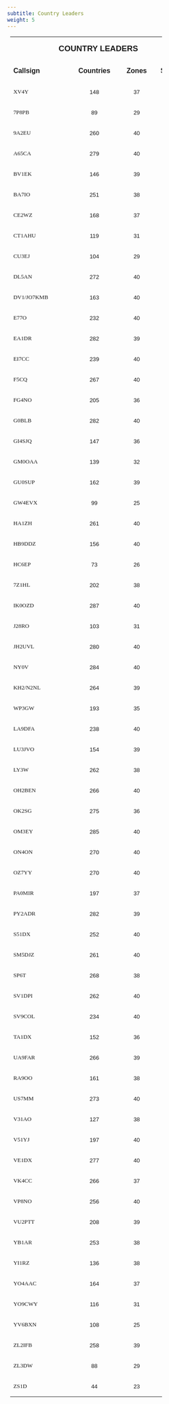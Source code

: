 ```yaml
---
subtitle: Country Leaders
weight: 5
---
```


<table class="MsoNormalTable" border="0" cellspacing="0" cellpadding="0" width="354" style="width: 265.8pt; border-collapse: collapse; margin-left: 5.4pt" id="table1">
	<tr style="height: 23.25pt">
		<td width="354" nowrap colspan="4" style="width:265.8pt;padding:0in 5.4pt 0in 5.4pt;
  height:23.25pt">
		<p class="MsoNormal" align="center" style="text-align:center"><b>
		<span style="font-size:14.0pt;font-family:Arial">COUNTRY LEADERS</span></b></td>
	</tr>
	<tr style="height: 15.75pt">
		<td width="123" nowrap valign="bottom" style="width:92.35pt;padding:0in 5.4pt 0in 5.4pt;
  height:15.75pt">
		<p class="MsoNormal"><b><span style="font-family:Arial">Callsign</span></b></td>
		<td width="104" nowrap valign="bottom" style="width:77.9pt;padding:0in 5.4pt 0in 5.4pt;
  height:15.75pt">
		<p class="MsoNormal" align="center" style="text-align:center"><b>
		<span style="font-family:Arial">Countries</span></b></td>
		<td width="66" nowrap valign="bottom" style="width:49.15pt;padding:0in 5.4pt 0in 5.4pt;
  height:15.75pt">
		<p class="MsoNormal" align="center" style="text-align:center"><b>
		<span style="font-family:Arial">Zones</span></b></td>
		<td width="62" nowrap valign="bottom" style="width:46.4pt;padding:0in 5.4pt 0in 5.4pt;
  height:15.75pt">
		<p class="MsoNormal" align="center" style="text-align:center"><b>
		<span style="font-family:Arial">Score</span></b></td>
	</tr>
	<tr style="height: 12.75pt">
		<td width="123" nowrap valign="bottom" style="width:92.35pt;padding:0in 5.4pt 0in 5.4pt;
  height:12.75pt">
		<p class="MsoNormal">
		<span style="font-size: 10.0pt; font-family: Verdana">XV4Y</span></td>
		<td width="104" nowrap valign="bottom" style="width:77.9pt;padding:0in 5.4pt 0in 5.4pt;
  height:12.75pt">
		<p class="MsoNormal" align="center" style="text-align:center">
		<span style="font-size:10.0pt;font-family:Arial">148</span></td>
		<td width="66" nowrap valign="bottom" style="width:49.15pt;padding:0in 5.4pt 0in 5.4pt;
  height:12.75pt">
		<p class="MsoNormal" align="center" style="text-align:center">
		<span style="font-size:10.0pt;font-family:Arial">37</span></td>
		<td width="62" nowrap valign="bottom" style="width:46.4pt;padding:0in 5.4pt 0in 5.4pt;
  height:12.75pt">
		<p class="MsoNormal" align="center" style="text-align:center">
		<span style="font-size:10.0pt;font-family:Arial">185</span></td>
	</tr>
	<tr style="height: 12.75pt">
		<td width="123" nowrap valign="bottom" style="width:92.35pt;padding:0in 5.4pt 0in 5.4pt;
  height:12.75pt">
		<p class="MsoNormal">
		<span style="font-size: 10.0pt; font-family: Verdana">7P8PB</span></td>
		<td width="104" nowrap valign="bottom" style="width:77.9pt;padding:0in 5.4pt 0in 5.4pt;
  height:12.75pt">
		<p class="MsoNormal" align="center" style="text-align:center">
		<span style="font-size:10.0pt;font-family:Arial">89</span></td>
		<td width="66" nowrap valign="bottom" style="width:49.15pt;padding:0in 5.4pt 0in 5.4pt;
  height:12.75pt">
		<p class="MsoNormal" align="center" style="text-align:center">
		<span style="font-size:10.0pt;font-family:Arial">29</span></td>
		<td width="62" nowrap valign="bottom" style="width:46.4pt;padding:0in 5.4pt 0in 5.4pt;
  height:12.75pt">
		<p class="MsoNormal" align="center" style="text-align:center">
		<span style="font-size:10.0pt;font-family:Arial">118</span></td>
	</tr>
	<tr style="height: 12.75pt">
		<td width="123" nowrap valign="bottom" style="width:92.35pt;padding:0in 5.4pt 0in 5.4pt;
  height:12.75pt">
		<p class="MsoNormal">
		<span style="font-size: 10.0pt; font-family: Verdana">9A2EU</span></td>
		<td width="104" nowrap valign="bottom" style="width:77.9pt;padding:0in 5.4pt 0in 5.4pt;
  height:12.75pt">
		<p class="MsoNormal" align="center" style="text-align:center">
		<span style="font-size:10.0pt;font-family:Arial">260</span></td>
		<td width="66" nowrap valign="bottom" style="width:49.15pt;padding:0in 5.4pt 0in 5.4pt;
  height:12.75pt">
		<p class="MsoNormal" align="center" style="text-align:center">
		<span style="font-size:10.0pt;font-family:Arial">40</span></td>
		<td width="62" nowrap valign="bottom" style="width:46.4pt;padding:0in 5.4pt 0in 5.4pt;
  height:12.75pt">
		<p class="MsoNormal" align="center" style="text-align:center">
		<span style="font-size:10.0pt;font-family:Arial">300</span></td>
	</tr>
	<tr style="height: 12.75pt">
		<td width="123" nowrap valign="bottom" style="width:92.35pt;padding:0in 5.4pt 0in 5.4pt;
  height:12.75pt">
		<p class="MsoNormal">
		<span style="font-size: 10.0pt; font-family: Verdana">A65CA</span></td>
		<td width="104" nowrap valign="bottom" style="width:77.9pt;padding:0in 5.4pt 0in 5.4pt;
  height:12.75pt">
		<p class="MsoNormal" align="center" style="text-align:center">
		<span style="font-size:10.0pt;font-family:Arial">279</span></td>
		<td width="66" nowrap valign="bottom" style="width:49.15pt;padding:0in 5.4pt 0in 5.4pt;
  height:12.75pt">
		<p class="MsoNormal" align="center" style="text-align:center">
		<span style="font-size:10.0pt;font-family:Arial">40</span></td>
		<td width="62" nowrap valign="bottom" style="width:46.4pt;padding:0in 5.4pt 0in 5.4pt;
  height:12.75pt">
		<p class="MsoNormal" align="center" style="text-align:center">
		<span style="font-size:10.0pt;font-family:Arial">319</span></td>
	</tr>
	<tr style="height: 12.75pt">
		<td width="123" nowrap valign="bottom" style="width:92.35pt;padding:0in 5.4pt 0in 5.4pt;
  height:12.75pt">
		<p class="MsoNormal">
		<span style="font-size: 10.0pt; font-family: Verdana">BV1EK</span></td>
		<td width="104" nowrap valign="bottom" style="width:77.9pt;padding:0in 5.4pt 0in 5.4pt;
  height:12.75pt">
		<p class="MsoNormal" align="center" style="text-align:center">
		<span style="font-size:10.0pt;font-family:Arial">146</span></td>
		<td width="66" nowrap valign="bottom" style="width:49.15pt;padding:0in 5.4pt 0in 5.4pt;
  height:12.75pt">
		<p class="MsoNormal" align="center" style="text-align:center">
		<span style="font-size:10.0pt;font-family:Arial">39</span></td>
		<td width="62" nowrap valign="bottom" style="width:46.4pt;padding:0in 5.4pt 0in 5.4pt;
  height:12.75pt">
		<p class="MsoNormal" align="center" style="text-align:center">
		<span style="font-size:10.0pt;font-family:Arial">185</span></td>
	</tr>
	<tr style="height: 12.75pt">
		<td width="123" nowrap valign="bottom" style="width:92.35pt;padding:0in 5.4pt 0in 5.4pt;
  height:12.75pt">
		<p class="MsoNormal">
		<span style="font-size: 10.0pt; font-family: Verdana">BA7IO</span></td>
		<td width="104" nowrap valign="bottom" style="width:77.9pt;padding:0in 5.4pt 0in 5.4pt;
  height:12.75pt">
		<p class="MsoNormal" align="center" style="text-align:center">
		<span style="font-size:10.0pt;font-family:Arial">251</span></td>
		<td width="66" nowrap valign="bottom" style="width:49.15pt;padding:0in 5.4pt 0in 5.4pt;
  height:12.75pt">
		<p class="MsoNormal" align="center" style="text-align:center">
		<span style="font-size:10.0pt;font-family:Arial">38</span></td>
		<td width="62" nowrap valign="bottom" style="width:46.4pt;padding:0in 5.4pt 0in 5.4pt;
  height:12.75pt">
		<p class="MsoNormal" align="center" style="text-align:center">
		<span style="font-size:10.0pt;font-family:Arial">289</span></td>
	</tr>
	<tr style="height: 12.75pt">
		<td width="123" nowrap valign="bottom" style="width:92.35pt;padding:0in 5.4pt 0in 5.4pt;
  height:12.75pt">
		<p class="MsoNormal">
		<span style="font-size: 10.0pt; font-family: Verdana">CE2WZ</span></td>
		<td width="104" nowrap valign="bottom" style="width:77.9pt;padding:0in 5.4pt 0in 5.4pt;
  height:12.75pt">
		<p class="MsoNormal" align="center" style="text-align:center">
		<span style="font-size:10.0pt;font-family:Arial">168</span></td>
		<td width="66" nowrap valign="bottom" style="width:49.15pt;padding:0in 5.4pt 0in 5.4pt;
  height:12.75pt">
		<p class="MsoNormal" align="center" style="text-align:center">
		<span style="font-size:10.0pt;font-family:Arial">37</span></td>
		<td width="62" nowrap valign="bottom" style="width:46.4pt;padding:0in 5.4pt 0in 5.4pt;
  height:12.75pt">
		<p class="MsoNormal" align="center" style="text-align:center">
		<span style="font-size:10.0pt;font-family:Arial">205</span></td>
	</tr>
	<tr style="height: 12.75pt">
		<td width="123" nowrap valign="bottom" style="width:92.35pt;padding:0in 5.4pt 0in 5.4pt;
  height:12.75pt">
		<p class="MsoNormal">
		<span style="font-size: 10.0pt; font-family: Verdana">CT1AHU</span></td>
		<td width="104" nowrap valign="bottom" style="width:77.9pt;padding:0in 5.4pt 0in 5.4pt;
  height:12.75pt">
		<p class="MsoNormal" align="center" style="text-align:center">
		<span style="font-size:10.0pt;font-family:Arial">119</span></td>
		<td width="66" nowrap valign="bottom" style="width:49.15pt;padding:0in 5.4pt 0in 5.4pt;
  height:12.75pt">
		<p class="MsoNormal" align="center" style="text-align:center">
		<span style="font-size:10.0pt;font-family:Arial">31</span></td>
		<td width="62" nowrap valign="bottom" style="width:46.4pt;padding:0in 5.4pt 0in 5.4pt;
  height:12.75pt">
		<p class="MsoNormal" align="center" style="text-align:center">
		<span style="font-size:10.0pt;font-family:Arial">150</span></td>
	</tr>
	<tr style="height: 12.75pt">
		<td width="123" nowrap valign="bottom" style="width:92.35pt;padding:0in 5.4pt 0in 5.4pt;
  height:12.75pt">
		<p class="MsoNormal">
		<span style="font-size: 10.0pt; font-family: Verdana">CU3EJ</span></td>
		<td width="104" nowrap valign="bottom" style="width:77.9pt;padding:0in 5.4pt 0in 5.4pt;
  height:12.75pt">
		<p class="MsoNormal" align="center" style="text-align:center">
		<span style="font-size:10.0pt;font-family:Arial">104</span></td>
		<td width="66" nowrap valign="bottom" style="width:49.15pt;padding:0in 5.4pt 0in 5.4pt;
  height:12.75pt">
		<p class="MsoNormal" align="center" style="text-align:center">
		<span style="font-size:10.0pt;font-family:Arial">29</span></td>
		<td width="62" nowrap valign="bottom" style="width:46.4pt;padding:0in 5.4pt 0in 5.4pt;
  height:12.75pt">
		<p class="MsoNormal" align="center" style="text-align:center">
		<span style="font-size:10.0pt;font-family:Arial">133</span></td>
	</tr>
	<tr style="height: 12.75pt">
		<td width="123" nowrap valign="bottom" style="width:92.35pt;padding:0in 5.4pt 0in 5.4pt;
  height:12.75pt">
		<p class="MsoNormal">
		<span style="font-size: 10.0pt; font-family: Verdana">DL5AN</span></td>
		<td width="104" nowrap valign="bottom" style="width:77.9pt;padding:0in 5.4pt 0in 5.4pt;
  height:12.75pt">
		<p class="MsoNormal" align="center" style="text-align:center">
		<span style="font-size:10.0pt;font-family:Arial">272</span></td>
		<td width="66" nowrap valign="bottom" style="width:49.15pt;padding:0in 5.4pt 0in 5.4pt;
  height:12.75pt">
		<p class="MsoNormal" align="center" style="text-align:center">
		<span style="font-size:10.0pt;font-family:Arial">40</span></td>
		<td width="62" nowrap valign="bottom" style="width:46.4pt;padding:0in 5.4pt 0in 5.4pt;
  height:12.75pt">
		<p class="MsoNormal" align="center" style="text-align:center">
		<span style="font-size:10.0pt;font-family:Arial">312</span></td>
	</tr>
	<tr style="height: 12.75pt">
		<td width="123" nowrap valign="bottom" style="width:92.35pt;padding:0in 5.4pt 0in 5.4pt;
  height:12.75pt">
		<p class="MsoNormal">
		<span style="font-size: 10.0pt; font-family: Verdana">DV1/JO7KMB</span></td>
		<td width="104" nowrap valign="bottom" style="width:77.9pt;padding:0in 5.4pt 0in 5.4pt;
  height:12.75pt">
		<p class="MsoNormal" align="center" style="text-align:center">
		<span style="font-size:10.0pt;font-family:Arial">163</span></td>
		<td width="66" nowrap valign="bottom" style="width:49.15pt;padding:0in 5.4pt 0in 5.4pt;
  height:12.75pt">
		<p class="MsoNormal" align="center" style="text-align:center">
		<span style="font-size:10.0pt;font-family:Arial">40</span></td>
		<td width="62" nowrap valign="bottom" style="width:46.4pt;padding:0in 5.4pt 0in 5.4pt;
  height:12.75pt">
		<p class="MsoNormal" align="center" style="text-align:center">
		<span style="font-size:10.0pt;font-family:Arial">203</span></td>
	</tr>
	<tr style="height: 12.75pt">
		<td width="123" nowrap valign="bottom" style="width:92.35pt;padding:0in 5.4pt 0in 5.4pt;
  height:12.75pt">
		<p class="MsoNormal">
		<span style="font-size: 10.0pt; font-family: Verdana">E77O</span></td>
		<td width="104" nowrap valign="bottom" style="width:77.9pt;padding:0in 5.4pt 0in 5.4pt;
  height:12.75pt">
		<p class="MsoNormal" align="center" style="text-align:center">
		<span style="font-size:10.0pt;font-family:Arial">232</span></td>
		<td width="66" nowrap valign="bottom" style="width:49.15pt;padding:0in 5.4pt 0in 5.4pt;
  height:12.75pt">
		<p class="MsoNormal" align="center" style="text-align:center">
		<span style="font-size:10.0pt;font-family:Arial">40</span></td>
		<td width="62" nowrap valign="bottom" style="width:46.4pt;padding:0in 5.4pt 0in 5.4pt;
  height:12.75pt">
		<p class="MsoNormal" align="center" style="text-align:center">
		<span style="font-size:10.0pt;font-family:Arial">272</span></td>
	</tr>
	<tr style="height: 12.75pt">
		<td width="123" nowrap valign="bottom" style="width:92.35pt;padding:0in 5.4pt 0in 5.4pt;
  height:12.75pt">
		<p class="MsoNormal">
		<span style="font-size: 10.0pt; font-family: Verdana">EA1DR</span></td>
		<td width="104" nowrap valign="bottom" style="width:77.9pt;padding:0in 5.4pt 0in 5.4pt;
  height:12.75pt">
		<p class="MsoNormal" align="center" style="text-align:center">
		<span style="font-size:10.0pt;font-family:Arial">282</span></td>
		<td width="66" nowrap valign="bottom" style="width:49.15pt;padding:0in 5.4pt 0in 5.4pt;
  height:12.75pt">
		<p class="MsoNormal" align="center" style="text-align:center">
		<span style="font-size:10.0pt;font-family:Arial">39</span></td>
		<td width="62" nowrap valign="bottom" style="width:46.4pt;padding:0in 5.4pt 0in 5.4pt;
  height:12.75pt">
		<p class="MsoNormal" align="center" style="text-align:center">
		<span style="font-size:10.0pt;font-family:Arial">321</span></td>
	</tr>
	<tr style="height: 12.75pt">
		<td width="123" nowrap valign="bottom" style="width:92.35pt;padding:0in 5.4pt 0in 5.4pt;
  height:12.75pt">
		<p class="MsoNormal">
		<span style="font-size: 10.0pt; font-family: Verdana">EI7CC</span></td>
		<td width="104" nowrap valign="bottom" style="width:77.9pt;padding:0in 5.4pt 0in 5.4pt;
  height:12.75pt">
		<p class="MsoNormal" align="center" style="text-align:center">
		<span style="font-size:10.0pt;font-family:Arial">239</span></td>
		<td width="66" nowrap valign="bottom" style="width:49.15pt;padding:0in 5.4pt 0in 5.4pt;
  height:12.75pt">
		<p class="MsoNormal" align="center" style="text-align:center">
		<span style="font-size:10.0pt;font-family:Arial">40</span></td>
		<td width="62" nowrap valign="bottom" style="width:46.4pt;padding:0in 5.4pt 0in 5.4pt;
  height:12.75pt">
		<p class="MsoNormal" align="center" style="text-align:center">
		<span style="font-size:10.0pt;font-family:Arial">279</span></td>
	</tr>
	<tr style="height: 12.75pt">
		<td width="123" nowrap valign="bottom" style="width:92.35pt;padding:0in 5.4pt 0in 5.4pt;
  height:12.75pt">
		<p class="MsoNormal">
		<span style="font-size: 10.0pt; font-family: Verdana">F5CQ</span></td>
		<td width="104" nowrap valign="bottom" style="width:77.9pt;padding:0in 5.4pt 0in 5.4pt;
  height:12.75pt">
		<p class="MsoNormal" align="center" style="text-align:center">
		<span style="font-size:10.0pt;font-family:Arial">267</span></td>
		<td width="66" nowrap valign="bottom" style="width:49.15pt;padding:0in 5.4pt 0in 5.4pt;
  height:12.75pt">
		<p class="MsoNormal" align="center" style="text-align:center">
		<span style="font-size:10.0pt;font-family:Arial">40</span></td>
		<td width="62" nowrap valign="bottom" style="width:46.4pt;padding:0in 5.4pt 0in 5.4pt;
  height:12.75pt">
		<p class="MsoNormal" align="center" style="text-align:center">
		<span style="font-size:10.0pt;font-family:Arial">307</span></td>
	</tr>
	<tr style="height: 12.75pt">
		<td width="123" nowrap valign="bottom" style="width:92.35pt;padding:0in 5.4pt 0in 5.4pt;
  height:12.75pt">
		<p class="MsoNormal">
		<span style="font-size: 10.0pt; font-family: Verdana">FG4NO</span></td>
		<td width="104" nowrap valign="bottom" style="width:77.9pt;padding:0in 5.4pt 0in 5.4pt;
  height:12.75pt">
		<p class="MsoNormal" align="center" style="text-align:center">
		<span style="font-size:10.0pt;font-family:Arial">205</span></td>
		<td width="66" nowrap valign="bottom" style="width:49.15pt;padding:0in 5.4pt 0in 5.4pt;
  height:12.75pt">
		<p class="MsoNormal" align="center" style="text-align:center">
		<span style="font-size:10.0pt;font-family:Arial">36</span></td>
		<td width="62" nowrap valign="bottom" style="width:46.4pt;padding:0in 5.4pt 0in 5.4pt;
  height:12.75pt">
		<p class="MsoNormal" align="center" style="text-align:center">
		<span style="font-size:10.0pt;font-family:Arial">241</span></td>
	</tr>
	<tr style="height: 12.75pt">
		<td width="123" nowrap valign="bottom" style="width:92.35pt;padding:0in 5.4pt 0in 5.4pt;
  height:12.75pt">
		<p class="MsoNormal">
		<span style="font-size: 10.0pt; font-family: Verdana">G0BLB</span></td>
		<td width="104" nowrap valign="bottom" style="width:77.9pt;padding:0in 5.4pt 0in 5.4pt;
  height:12.75pt">
		<p class="MsoNormal" align="center" style="text-align:center">
		<span style="font-size:10.0pt;font-family:Arial">282</span></td>
		<td width="66" nowrap valign="bottom" style="width:49.15pt;padding:0in 5.4pt 0in 5.4pt;
  height:12.75pt">
		<p class="MsoNormal" align="center" style="text-align:center">
		<span style="font-size:10.0pt;font-family:Arial">40</span></td>
		<td width="62" nowrap valign="bottom" style="width:46.4pt;padding:0in 5.4pt 0in 5.4pt;
  height:12.75pt">
		<p class="MsoNormal" align="center" style="text-align:center">
		<span style="font-size:10.0pt;font-family:Arial">322</span></td>
	</tr>
	<tr style="height: 12.75pt">
		<td width="123" nowrap valign="bottom" style="width:92.35pt;padding:0in 5.4pt 0in 5.4pt;
  height:12.75pt">
		<p class="MsoNormal">
		<span style="font-size: 10.0pt; font-family: Verdana">GI4SJQ</span></td>
		<td width="104" nowrap valign="bottom" style="width:77.9pt;padding:0in 5.4pt 0in 5.4pt;
  height:12.75pt">
		<p class="MsoNormal" align="center" style="text-align:center">
		<span style="font-size:10.0pt;font-family:Arial">147</span></td>
		<td width="66" nowrap valign="bottom" style="width:49.15pt;padding:0in 5.4pt 0in 5.4pt;
  height:12.75pt">
		<p class="MsoNormal" align="center" style="text-align:center">
		<span style="font-size:10.0pt;font-family:Arial">36</span></td>
		<td width="62" nowrap valign="bottom" style="width:46.4pt;padding:0in 5.4pt 0in 5.4pt;
  height:12.75pt">
		<p class="MsoNormal" align="center" style="text-align:center">
		<span style="font-size:10.0pt;font-family:Arial">183</span></td>
	</tr>
	<tr style="height: 12.75pt">
		<td width="123" nowrap valign="bottom" style="width:92.35pt;padding:0in 5.4pt 0in 5.4pt;
  height:12.75pt">
		<p class="MsoNormal">
		<span style="font-size: 10.0pt; font-family: Verdana">GM0OAA</span></td>
		<td width="104" nowrap valign="bottom" style="width:77.9pt;padding:0in 5.4pt 0in 5.4pt;
  height:12.75pt">
		<p class="MsoNormal" align="center" style="text-align:center">
		<span style="font-size:10.0pt;font-family:Arial">139</span></td>
		<td width="66" nowrap valign="bottom" style="width:49.15pt;padding:0in 5.4pt 0in 5.4pt;
  height:12.75pt">
		<p class="MsoNormal" align="center" style="text-align:center">
		<span style="font-size:10.0pt;font-family:Arial">32</span></td>
		<td width="62" nowrap valign="bottom" style="width:46.4pt;padding:0in 5.4pt 0in 5.4pt;
  height:12.75pt">
		<p class="MsoNormal" align="center" style="text-align:center">
		<span style="font-size:10.0pt;font-family:Arial">171</span></td>
	</tr>
	<tr style="height: 12.75pt">
		<td width="123" nowrap valign="bottom" style="width:92.35pt;padding:0in 5.4pt 0in 5.4pt;
  height:12.75pt">
		<p class="MsoNormal">
		<span style="font-size: 10.0pt; font-family: Verdana">GU0SUP</span></td>
		<td width="104" nowrap valign="bottom" style="width:77.9pt;padding:0in 5.4pt 0in 5.4pt;
  height:12.75pt">
		<p class="MsoNormal" align="center" style="text-align:center">
		<span style="font-size:10.0pt;font-family:Arial">162</span></td>
		<td width="66" nowrap valign="bottom" style="width:49.15pt;padding:0in 5.4pt 0in 5.4pt;
  height:12.75pt">
		<p class="MsoNormal" align="center" style="text-align:center">
		<span style="font-size:10.0pt;font-family:Arial">39</span></td>
		<td width="62" nowrap valign="bottom" style="width:46.4pt;padding:0in 5.4pt 0in 5.4pt;
  height:12.75pt">
		<p class="MsoNormal" align="center" style="text-align:center">
		<span style="font-size:10.0pt;font-family:Arial">201</span></td>
	</tr>
	<tr style="height: 12.75pt">
		<td width="123" nowrap valign="bottom" style="width:92.35pt;padding:0in 5.4pt 0in 5.4pt;
  height:12.75pt">
		<p class="MsoNormal">
		<span style="font-size: 10.0pt; font-family: Verdana">GW4EVX</span></td>
		<td width="104" nowrap valign="bottom" style="width:77.9pt;padding:0in 5.4pt 0in 5.4pt;
  height:12.75pt">
		<p class="MsoNormal" align="center" style="text-align:center">
		<span style="font-size:10.0pt;font-family:Arial">99</span></td>
		<td width="66" nowrap valign="bottom" style="width:49.15pt;padding:0in 5.4pt 0in 5.4pt;
  height:12.75pt">
		<p class="MsoNormal" align="center" style="text-align:center">
		<span style="font-size:10.0pt;font-family:Arial">25</span></td>
		<td width="62" nowrap valign="bottom" style="width:46.4pt;padding:0in 5.4pt 0in 5.4pt;
  height:12.75pt">
		<p class="MsoNormal" align="center" style="text-align:center">
		<span style="font-size:10.0pt;font-family:Arial">124</span></td>
	</tr>
	<tr style="height: 12.75pt">
		<td width="123" nowrap valign="bottom" style="width:92.35pt;padding:0in 5.4pt 0in 5.4pt;
  height:12.75pt">
		<p class="MsoNormal">
		<span style="font-size: 10.0pt; font-family: Verdana">HA1ZH</span></td>
		<td width="104" nowrap valign="bottom" style="width:77.9pt;padding:0in 5.4pt 0in 5.4pt;
  height:12.75pt">
		<p class="MsoNormal" align="center" style="text-align:center">
		<span style="font-size:10.0pt;font-family:Arial">261</span></td>
		<td width="66" nowrap valign="bottom" style="width:49.15pt;padding:0in 5.4pt 0in 5.4pt;
  height:12.75pt">
		<p class="MsoNormal" align="center" style="text-align:center">
		<span style="font-size:10.0pt;font-family:Arial">40</span></td>
		<td width="62" nowrap valign="bottom" style="width:46.4pt;padding:0in 5.4pt 0in 5.4pt;
  height:12.75pt">
		<p class="MsoNormal" align="center" style="text-align:center">
		<span style="font-size:10.0pt;font-family:Arial">301</span></td>
	</tr>
	<tr style="height: 12.75pt">
		<td width="123" nowrap valign="bottom" style="width:92.35pt;padding:0in 5.4pt 0in 5.4pt;
  height:12.75pt">
		<p class="MsoNormal">
		<span style="font-size: 10.0pt; font-family: Verdana">HB9DDZ</span></td>
		<td width="104" nowrap valign="bottom" style="width:77.9pt;padding:0in 5.4pt 0in 5.4pt;
  height:12.75pt">
		<p class="MsoNormal" align="center" style="text-align:center">
		<span style="font-size:10.0pt;font-family:Arial">156</span></td>
		<td width="66" nowrap valign="bottom" style="width:49.15pt;padding:0in 5.4pt 0in 5.4pt;
  height:12.75pt">
		<p class="MsoNormal" align="center" style="text-align:center">
		<span style="font-size:10.0pt;font-family:Arial">40</span></td>
		<td width="62" nowrap valign="bottom" style="width:46.4pt;padding:0in 5.4pt 0in 5.4pt;
  height:12.75pt">
		<p class="MsoNormal" align="center" style="text-align:center">
		<span style="font-size:10.0pt;font-family:Arial">196</span></td>
	</tr>
	<tr style="height: 12.75pt">
		<td width="123" nowrap valign="bottom" style="width:92.35pt;padding:0in 5.4pt 0in 5.4pt;
  height:12.75pt">
		<p class="MsoNormal">
		<span style="font-size: 10.0pt; font-family: Verdana">HC6EP</span></td>
		<td width="104" nowrap valign="bottom" style="width:77.9pt;padding:0in 5.4pt 0in 5.4pt;
  height:12.75pt">
		<p class="MsoNormal" align="center" style="text-align:center">
		<span style="font-size:10.0pt;font-family:Arial">73</span></td>
		<td width="66" nowrap valign="bottom" style="width:49.15pt;padding:0in 5.4pt 0in 5.4pt;
  height:12.75pt">
		<p class="MsoNormal" align="center" style="text-align:center">
		<span style="font-size:10.0pt;font-family:Arial">26</span></td>
		<td width="62" nowrap valign="bottom" style="width:46.4pt;padding:0in 5.4pt 0in 5.4pt;
  height:12.75pt">
		<p class="MsoNormal" align="center" style="text-align:center">
		<span style="font-size:10.0pt;font-family:Arial">99</span></td>
	</tr>
	<tr style="height: 12.75pt">
		<td width="123" nowrap valign="bottom" style="width:92.35pt;padding:0in 5.4pt 0in 5.4pt;
  height:12.75pt">
		<p class="MsoNormal">
		<span style="font-size: 10.0pt; font-family: Verdana">7Z1HL</span></td>
		<td width="104" nowrap valign="bottom" style="width:77.9pt;padding:0in 5.4pt 0in 5.4pt;
  height:12.75pt">
		<p class="MsoNormal" align="center" style="text-align:center">
		<span style="font-size:10.0pt;font-family:Arial">202</span></td>
		<td width="66" nowrap valign="bottom" style="width:49.15pt;padding:0in 5.4pt 0in 5.4pt;
  height:12.75pt">
		<p class="MsoNormal" align="center" style="text-align:center">
		<span style="font-size:10.0pt;font-family:Arial">38</span></td>
		<td width="62" nowrap valign="bottom" style="width:46.4pt;padding:0in 5.4pt 0in 5.4pt;
  height:12.75pt">
		<p class="MsoNormal" align="center" style="text-align:center">
		<span style="font-size:10.0pt;font-family:Arial">240</span></td>
	</tr>
	<tr style="height: 12.75pt">
		<td width="123" nowrap valign="bottom" style="width:92.35pt;padding:0in 5.4pt 0in 5.4pt;
  height:12.75pt">
		<p class="MsoNormal">
		<span style="font-size: 10.0pt; font-family: Verdana">IK0OZD</span></td>
		<td width="104" nowrap valign="bottom" style="width:77.9pt;padding:0in 5.4pt 0in 5.4pt;
  height:12.75pt">
		<p class="MsoNormal" align="center" style="text-align:center">
		<span style="font-size:10.0pt;font-family:Arial">287</span></td>
		<td width="66" nowrap valign="bottom" style="width:49.15pt;padding:0in 5.4pt 0in 5.4pt;
  height:12.75pt">
		<p class="MsoNormal" align="center" style="text-align:center">
		<span style="font-size:10.0pt;font-family:Arial">40</span></td>
		<td width="62" nowrap valign="bottom" style="width:46.4pt;padding:0in 5.4pt 0in 5.4pt;
  height:12.75pt">
		<p class="MsoNormal" align="center" style="text-align:center">
		<span style="font-size:10.0pt;font-family:Arial">327</span></td>
	</tr>
	<tr style="height: 12.75pt">
		<td width="123" nowrap valign="bottom" style="width:92.35pt;padding:0in 5.4pt 0in 5.4pt;
  height:12.75pt">
		<p class="MsoNormal">
		<span style="font-size: 10.0pt; font-family: Verdana">J28RO</span></td>
		<td width="104" nowrap valign="bottom" style="width:77.9pt;padding:0in 5.4pt 0in 5.4pt;
  height:12.75pt">
		<p class="MsoNormal" align="center" style="text-align:center">
		<span style="font-size:10.0pt;font-family:Arial">103</span></td>
		<td width="66" nowrap valign="bottom" style="width:49.15pt;padding:0in 5.4pt 0in 5.4pt;
  height:12.75pt">
		<p class="MsoNormal" align="center" style="text-align:center">
		<span style="font-size:10.0pt;font-family:Arial">31</span></td>
		<td width="62" nowrap valign="bottom" style="width:46.4pt;padding:0in 5.4pt 0in 5.4pt;
  height:12.75pt">
		<p class="MsoNormal" align="center" style="text-align:center">
		<span style="font-size:10.0pt;font-family:Arial">134</span></td>
	</tr>
	<tr style="height: 12.75pt">
		<td width="123" nowrap valign="bottom" style="width:92.35pt;padding:0in 5.4pt 0in 5.4pt;
  height:12.75pt">
		<p class="MsoNormal">
		<span style="font-size: 10.0pt; font-family: Verdana">JH2UVL</span></td>
		<td width="104" nowrap valign="bottom" style="width:77.9pt;padding:0in 5.4pt 0in 5.4pt;
  height:12.75pt">
		<p class="MsoNormal" align="center" style="text-align:center">
		<span style="font-size:10.0pt;font-family:Arial">280</span></td>
		<td width="66" nowrap valign="bottom" style="width:49.15pt;padding:0in 5.4pt 0in 5.4pt;
  height:12.75pt">
		<p class="MsoNormal" align="center" style="text-align:center">
		<span style="font-size:10.0pt;font-family:Arial">40</span></td>
		<td width="62" nowrap valign="bottom" style="width:46.4pt;padding:0in 5.4pt 0in 5.4pt;
  height:12.75pt">
		<p class="MsoNormal" align="center" style="text-align:center">
		<span style="font-size:10.0pt;font-family:Arial">320</span></td>
	</tr>
	<tr style="height: 12.75pt">
		<td width="123" nowrap valign="bottom" style="width:92.35pt;padding:0in 5.4pt 0in 5.4pt;
  height:12.75pt">
		<p class="MsoNormal">
		<span style="font-size: 10.0pt; font-family: Verdana">NY0V</span></td>
		<td width="104" nowrap valign="bottom" style="width:77.9pt;padding:0in 5.4pt 0in 5.4pt;
  height:12.75pt">
		<p class="MsoNormal" align="center" style="text-align:center">
		<span style="font-size:10.0pt;font-family:Arial">284</span></td>
		<td width="66" nowrap valign="bottom" style="width:49.15pt;padding:0in 5.4pt 0in 5.4pt;
  height:12.75pt">
		<p class="MsoNormal" align="center" style="text-align:center">
		<span style="font-size:10.0pt;font-family:Arial">40</span></td>
		<td width="62" nowrap valign="bottom" style="width:46.4pt;padding:0in 5.4pt 0in 5.4pt;
  height:12.75pt">
		<p class="MsoNormal" align="center" style="text-align:center">
		<span style="font-size:10.0pt;font-family:Arial">324</span></td>
	</tr>
	<tr style="height: 12.75pt">
		<td width="123" nowrap valign="bottom" style="width:92.35pt;padding:0in 5.4pt 0in 5.4pt;
  height:12.75pt">
		<p class="MsoNormal">
		<span style="font-size: 10.0pt; font-family: Verdana">KH2/N2NL</span></td>
		<td width="104" nowrap valign="bottom" style="width:77.9pt;padding:0in 5.4pt 0in 5.4pt;
  height:12.75pt">
		<p class="MsoNormal" align="center" style="text-align:center">
		<span style="font-size:10.0pt;font-family:Arial">264</span></td>
		<td width="66" nowrap valign="bottom" style="width:49.15pt;padding:0in 5.4pt 0in 5.4pt;
  height:12.75pt">
		<p class="MsoNormal" align="center" style="text-align:center">
		<span style="font-size:10.0pt;font-family:Arial">39</span></td>
		<td width="62" nowrap valign="bottom" style="width:46.4pt;padding:0in 5.4pt 0in 5.4pt;
  height:12.75pt">
		<p class="MsoNormal" align="center" style="text-align:center">
		<span style="font-size:10.0pt;font-family:Arial">303</span></td>
	</tr>
	<tr style="height: 12.75pt">
		<td width="123" nowrap valign="bottom" style="width:92.35pt;padding:0in 5.4pt 0in 5.4pt;
  height:12.75pt">
		<p class="MsoNormal">
		<span style="font-size: 10.0pt; font-family: Verdana">WP3GW</span></td>
		<td width="104" nowrap valign="bottom" style="width:77.9pt;padding:0in 5.4pt 0in 5.4pt;
  height:12.75pt">
		<p class="MsoNormal" align="center" style="text-align:center">
		<span style="font-size:10.0pt;font-family:Arial">193</span></td>
		<td width="66" nowrap valign="bottom" style="width:49.15pt;padding:0in 5.4pt 0in 5.4pt;
  height:12.75pt">
		<p class="MsoNormal" align="center" style="text-align:center">
		<span style="font-size:10.0pt;font-family:Arial">35</span></td>
		<td width="62" nowrap valign="bottom" style="width:46.4pt;padding:0in 5.4pt 0in 5.4pt;
  height:12.75pt">
		<p class="MsoNormal" align="center" style="text-align:center">
		<span style="font-size:10.0pt;font-family:Arial">228</span></td>
	</tr>
	<tr style="height: 12.75pt">
		<td width="123" nowrap valign="bottom" style="width:92.35pt;padding:0in 5.4pt 0in 5.4pt;
  height:12.75pt">
		<p class="MsoNormal">
		<span style="font-size: 10.0pt; font-family: Verdana">LA9DFA</span></td>
		<td width="104" nowrap valign="bottom" style="width:77.9pt;padding:0in 5.4pt 0in 5.4pt;
  height:12.75pt">
		<p class="MsoNormal" align="center" style="text-align:center">
		<span style="font-size:10.0pt;font-family:Arial">238</span></td>
		<td width="66" nowrap valign="bottom" style="width:49.15pt;padding:0in 5.4pt 0in 5.4pt;
  height:12.75pt">
		<p class="MsoNormal" align="center" style="text-align:center">
		<span style="font-size:10.0pt;font-family:Arial">40</span></td>
		<td width="62" nowrap valign="bottom" style="width:46.4pt;padding:0in 5.4pt 0in 5.4pt;
  height:12.75pt">
		<p class="MsoNormal" align="center" style="text-align:center">
		<span style="font-size:10.0pt;font-family:Arial">278</span></td>
	</tr>
	<tr style="height: 12.75pt">
		<td width="123" nowrap valign="bottom" style="width:92.35pt;padding:0in 5.4pt 0in 5.4pt;
  height:12.75pt">
		<p class="MsoNormal">
		<span style="font-size: 10.0pt; font-family: Verdana">LU3JVO</span></td>
		<td width="104" nowrap valign="bottom" style="width:77.9pt;padding:0in 5.4pt 0in 5.4pt;
  height:12.75pt">
		<p class="MsoNormal" align="center" style="text-align:center">
		<span style="font-size:10.0pt;font-family:Arial">154</span></td>
		<td width="66" nowrap valign="bottom" style="width:49.15pt;padding:0in 5.4pt 0in 5.4pt;
  height:12.75pt">
		<p class="MsoNormal" align="center" style="text-align:center">
		<span style="font-size:10.0pt;font-family:Arial">39</span></td>
		<td width="62" nowrap valign="bottom" style="width:46.4pt;padding:0in 5.4pt 0in 5.4pt;
  height:12.75pt">
		<p class="MsoNormal" align="center" style="text-align:center">
		<span style="font-size:10.0pt;font-family:Arial">193</span></td>
	</tr>
	<tr style="height: 12.75pt">
		<td width="123" nowrap valign="bottom" style="width:92.35pt;padding:0in 5.4pt 0in 5.4pt;
  height:12.75pt">
		<p class="MsoNormal">
		<span style="font-size: 10.0pt; font-family: Verdana">LY3W</span></td>
		<td width="104" nowrap valign="bottom" style="width:77.9pt;padding:0in 5.4pt 0in 5.4pt;
  height:12.75pt">
		<p class="MsoNormal" align="center" style="text-align:center">
		<span style="font-size:10.0pt;font-family:Arial">262</span></td>
		<td width="66" nowrap valign="bottom" style="width:49.15pt;padding:0in 5.4pt 0in 5.4pt;
  height:12.75pt">
		<p class="MsoNormal" align="center" style="text-align:center">
		<span style="font-size:10.0pt;font-family:Arial">38</span></td>
		<td width="62" nowrap valign="bottom" style="width:46.4pt;padding:0in 5.4pt 0in 5.4pt;
  height:12.75pt">
		<p class="MsoNormal" align="center" style="text-align:center">
		<span style="font-size:10.0pt;font-family:Arial">300</span></td>
	</tr>
	<tr style="height: 12.75pt">
		<td width="123" nowrap valign="bottom" style="width:92.35pt;padding:0in 5.4pt 0in 5.4pt;
  height:12.75pt">
		<p class="MsoNormal">
		<span style="font-size: 10.0pt; font-family: Verdana">OH2BEN</span></td>
		<td width="104" nowrap valign="bottom" style="width:77.9pt;padding:0in 5.4pt 0in 5.4pt;
  height:12.75pt">
		<p class="MsoNormal" align="center" style="text-align:center">
		<span style="font-size:10.0pt;font-family:Arial">266</span></td>
		<td width="66" nowrap valign="bottom" style="width:49.15pt;padding:0in 5.4pt 0in 5.4pt;
  height:12.75pt">
		<p class="MsoNormal" align="center" style="text-align:center">
		<span style="font-size:10.0pt;font-family:Arial">40</span></td>
		<td width="62" nowrap valign="bottom" style="width:46.4pt;padding:0in 5.4pt 0in 5.4pt;
  height:12.75pt">
		<p class="MsoNormal" align="center" style="text-align:center">
		<span style="font-size:10.0pt;font-family:Arial">306</span></td>
	</tr>
	<tr style="height: 12.75pt">
		<td width="123" nowrap valign="bottom" style="width:92.35pt;padding:0in 5.4pt 0in 5.4pt;
  height:12.75pt">
		<p class="MsoNormal">
		<span style="font-size: 10.0pt; font-family: Verdana">OK2SG</span></td>
		<td width="104" nowrap valign="bottom" style="width:77.9pt;padding:0in 5.4pt 0in 5.4pt;
  height:12.75pt">
		<p class="MsoNormal" align="center" style="text-align:center">
		<span style="font-size:10.0pt;font-family:Arial">275</span></td>
		<td width="66" nowrap valign="bottom" style="width:49.15pt;padding:0in 5.4pt 0in 5.4pt;
  height:12.75pt">
		<p class="MsoNormal" align="center" style="text-align:center">
		<span style="font-size:10.0pt;font-family:Arial">36</span></td>
		<td width="62" nowrap valign="bottom" style="width:46.4pt;padding:0in 5.4pt 0in 5.4pt;
  height:12.75pt">
		<p class="MsoNormal" align="center" style="text-align:center">
		<span style="font-size:10.0pt;font-family:Arial">311</span></td>
	</tr>
	<tr style="height: 12.75pt">
		<td width="123" nowrap valign="bottom" style="width:92.35pt;padding:0in 5.4pt 0in 5.4pt;
  height:12.75pt">
		<p class="MsoNormal">
		<span style="font-size: 10.0pt; font-family: Verdana">OM3EY</span></td>
		<td width="104" nowrap valign="bottom" style="width:77.9pt;padding:0in 5.4pt 0in 5.4pt;
  height:12.75pt">
		<p class="MsoNormal" align="center" style="text-align:center">
		<span style="font-size:10.0pt;font-family:Arial">285</span></td>
		<td width="66" nowrap valign="bottom" style="width:49.15pt;padding:0in 5.4pt 0in 5.4pt;
  height:12.75pt">
		<p class="MsoNormal" align="center" style="text-align:center">
		<span style="font-size:10.0pt;font-family:Arial">40</span></td>
		<td width="62" nowrap valign="bottom" style="width:46.4pt;padding:0in 5.4pt 0in 5.4pt;
  height:12.75pt">
		<p class="MsoNormal" align="center" style="text-align:center">
		<span style="font-size:10.0pt;font-family:Arial">325</span></td>
	</tr>
	<tr style="height: 12.75pt">
		<td width="123" nowrap valign="bottom" style="width:92.35pt;padding:0in 5.4pt 0in 5.4pt;
  height:12.75pt">
		<p class="MsoNormal">
		<span style="font-size: 10.0pt; font-family: Verdana">ON4ON</span></td>
		<td width="104" nowrap valign="bottom" style="width:77.9pt;padding:0in 5.4pt 0in 5.4pt;
  height:12.75pt">
		<p class="MsoNormal" align="center" style="text-align:center">
		<span style="font-size:10.0pt;font-family:Arial">270</span></td>
		<td width="66" nowrap valign="bottom" style="width:49.15pt;padding:0in 5.4pt 0in 5.4pt;
  height:12.75pt">
		<p class="MsoNormal" align="center" style="text-align:center">
		<span style="font-size:10.0pt;font-family:Arial">40</span></td>
		<td width="62" nowrap valign="bottom" style="width:46.4pt;padding:0in 5.4pt 0in 5.4pt;
  height:12.75pt">
		<p class="MsoNormal" align="center" style="text-align:center">
		<span style="font-size:10.0pt;font-family:Arial">310</span></td>
	</tr>
	<tr style="height: 12.75pt">
		<td width="123" nowrap valign="bottom" style="width:92.35pt;padding:0in 5.4pt 0in 5.4pt;
  height:12.75pt">
		<p class="MsoNormal">
		<span style="font-size: 10.0pt; font-family: Verdana">OZ7YY</span></td>
		<td width="104" nowrap valign="bottom" style="width:77.9pt;padding:0in 5.4pt 0in 5.4pt;
  height:12.75pt">
		<p class="MsoNormal" align="center" style="text-align:center">
		<span style="font-size:10.0pt;font-family:Arial">270</span></td>
		<td width="66" nowrap valign="bottom" style="width:49.15pt;padding:0in 5.4pt 0in 5.4pt;
  height:12.75pt">
		<p class="MsoNormal" align="center" style="text-align:center">
		<span style="font-size:10.0pt;font-family:Arial">40</span></td>
		<td width="62" nowrap valign="bottom" style="width:46.4pt;padding:0in 5.4pt 0in 5.4pt;
  height:12.75pt">
		<p class="MsoNormal" align="center" style="text-align:center">
		<span style="font-size:10.0pt;font-family:Arial">310</span></td>
	</tr>
	<tr style="height: 12.75pt">
		<td width="123" nowrap valign="bottom" style="width:92.35pt;padding:0in 5.4pt 0in 5.4pt;
  height:12.75pt">
		<p class="MsoNormal">
		<span style="font-size: 10.0pt; font-family: Verdana">PA0MIR</span></td>
		<td width="104" nowrap valign="bottom" style="width:77.9pt;padding:0in 5.4pt 0in 5.4pt;
  height:12.75pt">
		<p class="MsoNormal" align="center" style="text-align:center">
		<span style="font-size:10.0pt;font-family:Arial">197</span></td>
		<td width="66" nowrap valign="bottom" style="width:49.15pt;padding:0in 5.4pt 0in 5.4pt;
  height:12.75pt">
		<p class="MsoNormal" align="center" style="text-align:center">
		<span style="font-size:10.0pt;font-family:Arial">37</span></td>
		<td width="62" nowrap valign="bottom" style="width:46.4pt;padding:0in 5.4pt 0in 5.4pt;
  height:12.75pt">
		<p class="MsoNormal" align="center" style="text-align:center">
		<span style="font-size:10.0pt;font-family:Arial">234</span></td>
	</tr>
	<tr style="height: 12.75pt">
		<td width="123" nowrap valign="bottom" style="width:92.35pt;padding:0in 5.4pt 0in 5.4pt;
  height:12.75pt">
		<p class="MsoNormal">
		<span style="font-size: 10.0pt; font-family: Verdana">PY2ADR</span></td>
		<td width="104" nowrap valign="bottom" style="width:77.9pt;padding:0in 5.4pt 0in 5.4pt;
  height:12.75pt">
		<p class="MsoNormal" align="center" style="text-align:center">
		<span style="font-size:10.0pt;font-family:Arial">282</span></td>
		<td width="66" nowrap valign="bottom" style="width:49.15pt;padding:0in 5.4pt 0in 5.4pt;
  height:12.75pt">
		<p class="MsoNormal" align="center" style="text-align:center">
		<span style="font-size:10.0pt;font-family:Arial">39</span></td>
		<td width="62" nowrap valign="bottom" style="width:46.4pt;padding:0in 5.4pt 0in 5.4pt;
  height:12.75pt">
		<p class="MsoNormal" align="center" style="text-align:center">
		<span style="font-size:10.0pt;font-family:Arial">321</span></td>
	</tr>
	<tr style="height: 12.75pt">
		<td width="123" nowrap valign="bottom" style="width:92.35pt;padding:0in 5.4pt 0in 5.4pt;
  height:12.75pt">
		<p class="MsoNormal">
		<span style="font-size: 10.0pt; font-family: Verdana">S51DX</span></td>
		<td width="104" nowrap valign="bottom" style="width:77.9pt;padding:0in 5.4pt 0in 5.4pt;
  height:12.75pt">
		<p class="MsoNormal" align="center" style="text-align:center">
		<span style="font-size:10.0pt;font-family:Arial">252</span></td>
		<td width="66" nowrap valign="bottom" style="width:49.15pt;padding:0in 5.4pt 0in 5.4pt;
  height:12.75pt">
		<p class="MsoNormal" align="center" style="text-align:center">
		<span style="font-size:10.0pt;font-family:Arial">40</span></td>
		<td width="62" nowrap valign="bottom" style="width:46.4pt;padding:0in 5.4pt 0in 5.4pt;
  height:12.75pt">
		<p class="MsoNormal" align="center" style="text-align:center">
		<span style="font-size:10.0pt;font-family:Arial">292</span></td>
	</tr>
	<tr style="height: 12.75pt">
		<td width="123" nowrap valign="bottom" style="width:92.35pt;padding:0in 5.4pt 0in 5.4pt;
  height:12.75pt">
		<p class="MsoNormal">
		<span style="font-size: 10.0pt; font-family: Verdana">SM5DJZ</span></td>
		<td width="104" nowrap valign="bottom" style="width:77.9pt;padding:0in 5.4pt 0in 5.4pt;
  height:12.75pt">
		<p class="MsoNormal" align="center" style="text-align:center">
		<span style="font-size:10.0pt;font-family:Arial">261</span></td>
		<td width="66" nowrap valign="bottom" style="width:49.15pt;padding:0in 5.4pt 0in 5.4pt;
  height:12.75pt">
		<p class="MsoNormal" align="center" style="text-align:center">
		<span style="font-size:10.0pt;font-family:Arial">40</span></td>
		<td width="62" nowrap valign="bottom" style="width:46.4pt;padding:0in 5.4pt 0in 5.4pt;
  height:12.75pt">
		<p class="MsoNormal" align="center" style="text-align:center">
		<span style="font-size:10.0pt;font-family:Arial">301</span></td>
	</tr>
	<tr style="height: 12.75pt">
		<td width="123" nowrap valign="bottom" style="width:92.35pt;padding:0in 5.4pt 0in 5.4pt;
  height:12.75pt">
		<p class="MsoNormal">
		<span style="font-size: 10.0pt; font-family: Verdana">SP6T</span></td>
		<td width="104" nowrap valign="bottom" style="width:77.9pt;padding:0in 5.4pt 0in 5.4pt;
  height:12.75pt">
		<p class="MsoNormal" align="center" style="text-align:center">
		<span style="font-size:10.0pt;font-family:Arial">268</span></td>
		<td width="66" nowrap valign="bottom" style="width:49.15pt;padding:0in 5.4pt 0in 5.4pt;
  height:12.75pt">
		<p class="MsoNormal" align="center" style="text-align:center">
		<span style="font-size:10.0pt;font-family:Arial">38</span></td>
		<td width="62" nowrap valign="bottom" style="width:46.4pt;padding:0in 5.4pt 0in 5.4pt;
  height:12.75pt">
		<p class="MsoNormal" align="center" style="text-align:center">
		<span style="font-size:10.0pt;font-family:Arial">306</span></td>
	</tr>
	<tr style="height: 12.75pt">
		<td width="123" nowrap valign="bottom" style="width:92.35pt;padding:0in 5.4pt 0in 5.4pt;
  height:12.75pt">
		<p class="MsoNormal">
		<span style="font-size: 10.0pt; font-family: Verdana">SV1DPI</span></td>
		<td width="104" nowrap valign="bottom" style="width:77.9pt;padding:0in 5.4pt 0in 5.4pt;
  height:12.75pt">
		<p class="MsoNormal" align="center" style="text-align:center">
		<span style="font-size:10.0pt;font-family:Arial">262</span></td>
		<td width="66" nowrap valign="bottom" style="width:49.15pt;padding:0in 5.4pt 0in 5.4pt;
  height:12.75pt">
		<p class="MsoNormal" align="center" style="text-align:center">
		<span style="font-size:10.0pt;font-family:Arial">40</span></td>
		<td width="62" nowrap valign="bottom" style="width:46.4pt;padding:0in 5.4pt 0in 5.4pt;
  height:12.75pt">
		<p class="MsoNormal" align="center" style="text-align:center">
		<span style="font-size:10.0pt;font-family:Arial">302</span></td>
	</tr>
	<tr style="height: 12.75pt">
		<td width="123" nowrap valign="bottom" style="width:92.35pt;padding:0in 5.4pt 0in 5.4pt;
  height:12.75pt">
		<p class="MsoNormal">
		<span style="font-size: 10.0pt; font-family: Verdana">SV9COL</span></td>
		<td width="104" nowrap valign="bottom" style="width:77.9pt;padding:0in 5.4pt 0in 5.4pt;
  height:12.75pt">
		<p class="MsoNormal" align="center" style="text-align:center">
		<span style="font-size:10.0pt;font-family:Arial">234</span></td>
		<td width="66" nowrap valign="bottom" style="width:49.15pt;padding:0in 5.4pt 0in 5.4pt;
  height:12.75pt">
		<p class="MsoNormal" align="center" style="text-align:center">
		<span style="font-size:10.0pt;font-family:Arial">40</span></td>
		<td width="62" nowrap valign="bottom" style="width:46.4pt;padding:0in 5.4pt 0in 5.4pt;
  height:12.75pt">
		<p class="MsoNormal" align="center" style="text-align:center">
		<span style="font-size:10.0pt;font-family:Arial">274</span></td>
	</tr>
	<tr style="height: 12.75pt">
		<td width="123" nowrap valign="bottom" style="width:92.35pt;padding:0in 5.4pt 0in 5.4pt;
  height:12.75pt">
		<p class="MsoNormal">
		<span style="font-size: 10.0pt; font-family: Verdana">TA1DX</span></td>
		<td width="104" nowrap valign="bottom" style="width:77.9pt;padding:0in 5.4pt 0in 5.4pt;
  height:12.75pt">
		<p class="MsoNormal" align="center" style="text-align:center">
		<span style="font-size:10.0pt;font-family:Arial">152</span></td>
		<td width="66" nowrap valign="bottom" style="width:49.15pt;padding:0in 5.4pt 0in 5.4pt;
  height:12.75pt">
		<p class="MsoNormal" align="center" style="text-align:center">
		<span style="font-size:10.0pt;font-family:Arial">36</span></td>
		<td width="62" nowrap valign="bottom" style="width:46.4pt;padding:0in 5.4pt 0in 5.4pt;
  height:12.75pt">
		<p class="MsoNormal" align="center" style="text-align:center">
		<span style="font-size:10.0pt;font-family:Arial">188</span></td>
	</tr>
	<tr style="height: 12.75pt">
		<td width="123" nowrap valign="bottom" style="width:92.35pt;padding:0in 5.4pt 0in 5.4pt;
  height:12.75pt">
		<p class="MsoNormal">
		<span style="font-size: 10.0pt; font-family: Verdana">UA9FAR</span></td>
		<td width="104" nowrap valign="bottom" style="width:77.9pt;padding:0in 5.4pt 0in 5.4pt;
  height:12.75pt">
		<p class="MsoNormal" align="center" style="text-align:center">
		<span style="font-size:10.0pt;font-family:Arial">266</span></td>
		<td width="66" nowrap valign="bottom" style="width:49.15pt;padding:0in 5.4pt 0in 5.4pt;
  height:12.75pt">
		<p class="MsoNormal" align="center" style="text-align:center">
		<span style="font-size:10.0pt;font-family:Arial">39</span></td>
		<td width="62" nowrap valign="bottom" style="width:46.4pt;padding:0in 5.4pt 0in 5.4pt;
  height:12.75pt">
		<p class="MsoNormal" align="center" style="text-align:center">
		<span style="font-size:10.0pt;font-family:Arial">305</span></td>
	</tr>
	<tr style="height: 12.75pt">
		<td width="123" nowrap valign="bottom" style="width:92.35pt;padding:0in 5.4pt 0in 5.4pt;
  height:12.75pt">
		<p class="MsoNormal">
		<span style="font-size: 10.0pt; font-family: Verdana">RA9OO</span></td>
		<td width="104" nowrap valign="bottom" style="width:77.9pt;padding:0in 5.4pt 0in 5.4pt;
  height:12.75pt">
		<p class="MsoNormal" align="center" style="text-align:center">
		<span style="font-size:10.0pt;font-family:Arial">161</span></td>
		<td width="66" nowrap valign="bottom" style="width:49.15pt;padding:0in 5.4pt 0in 5.4pt;
  height:12.75pt">
		<p class="MsoNormal" align="center" style="text-align:center">
		<span style="font-size:10.0pt;font-family:Arial">38</span></td>
		<td width="62" nowrap valign="bottom" style="width:46.4pt;padding:0in 5.4pt 0in 5.4pt;
  height:12.75pt">
		<p class="MsoNormal" align="center" style="text-align:center">
		<span style="font-size:10.0pt;font-family:Arial">199</span></td>
	</tr>
	<tr style="height: 12.75pt">
		<td width="123" nowrap valign="bottom" style="width:92.35pt;padding:0in 5.4pt 0in 5.4pt;
  height:12.75pt">
		<p class="MsoNormal">
		<span style="font-size: 10.0pt; font-family: Verdana">US7MM</span></td>
		<td width="104" nowrap valign="bottom" style="width:77.9pt;padding:0in 5.4pt 0in 5.4pt;
  height:12.75pt">
		<p class="MsoNormal" align="center" style="text-align:center">
		<span style="font-size:10.0pt;font-family:Arial">273</span></td>
		<td width="66" nowrap valign="bottom" style="width:49.15pt;padding:0in 5.4pt 0in 5.4pt;
  height:12.75pt">
		<p class="MsoNormal" align="center" style="text-align:center">
		<span style="font-size:10.0pt;font-family:Arial">40</span></td>
		<td width="62" nowrap valign="bottom" style="width:46.4pt;padding:0in 5.4pt 0in 5.4pt;
  height:12.75pt">
		<p class="MsoNormal" align="center" style="text-align:center">
		<span style="font-size:10.0pt;font-family:Arial">313</span></td>
	</tr>
	<tr style="height: 12.75pt">
		<td width="123" nowrap valign="bottom" style="width:92.35pt;padding:0in 5.4pt 0in 5.4pt;
  height:12.75pt">
		<p class="MsoNormal">
		<span style="font-size: 10.0pt; font-family: Verdana">V31AO</span></td>
		<td width="104" nowrap valign="bottom" style="width:77.9pt;padding:0in 5.4pt 0in 5.4pt;
  height:12.75pt">
		<p class="MsoNormal" align="center" style="text-align:center">
		<span style="font-size:10.0pt;font-family:Arial">127</span></td>
		<td width="66" nowrap valign="bottom" style="width:49.15pt;padding:0in 5.4pt 0in 5.4pt;
  height:12.75pt">
		<p class="MsoNormal" align="center" style="text-align:center">
		<span style="font-size:10.0pt;font-family:Arial">38</span></td>
		<td width="62" nowrap valign="bottom" style="width:46.4pt;padding:0in 5.4pt 0in 5.4pt;
  height:12.75pt">
		<p class="MsoNormal" align="center" style="text-align:center">
		<span style="font-size:10.0pt;font-family:Arial">165</span></td>
	</tr>
	<tr style="height: 12.75pt">
		<td width="123" nowrap valign="bottom" style="width:92.35pt;padding:0in 5.4pt 0in 5.4pt;
  height:12.75pt">
		<p class="MsoNormal">
		<span style="font-size: 10.0pt; font-family: Verdana">V51YJ</span></td>
		<td width="104" nowrap valign="bottom" style="width:77.9pt;padding:0in 5.4pt 0in 5.4pt;
  height:12.75pt">
		<p class="MsoNormal" align="center" style="text-align:center">
		<span style="font-size:10.0pt;font-family:Arial">197</span></td>
		<td width="66" nowrap valign="bottom" style="width:49.15pt;padding:0in 5.4pt 0in 5.4pt;
  height:12.75pt">
		<p class="MsoNormal" align="center" style="text-align:center">
		<span style="font-size:10.0pt;font-family:Arial">40</span></td>
		<td width="62" nowrap valign="bottom" style="width:46.4pt;padding:0in 5.4pt 0in 5.4pt;
  height:12.75pt">
		<p class="MsoNormal" align="center" style="text-align:center">
		<span style="font-size:10.0pt;font-family:Arial">237</span></td>
	</tr>
	<tr style="height: 12.75pt">
		<td width="123" nowrap valign="bottom" style="width:92.35pt;padding:0in 5.4pt 0in 5.4pt;
  height:12.75pt">
		<p class="MsoNormal">
		<span style="font-size: 10.0pt; font-family: Verdana">VE1DX</span></td>
		<td width="104" nowrap valign="bottom" style="width:77.9pt;padding:0in 5.4pt 0in 5.4pt;
  height:12.75pt">
		<p class="MsoNormal" align="center" style="text-align:center">
		<span style="font-size:10.0pt;font-family:Arial">277</span></td>
		<td width="66" nowrap valign="bottom" style="width:49.15pt;padding:0in 5.4pt 0in 5.4pt;
  height:12.75pt">
		<p class="MsoNormal" align="center" style="text-align:center">
		<span style="font-size:10.0pt;font-family:Arial">40</span></td>
		<td width="62" nowrap valign="bottom" style="width:46.4pt;padding:0in 5.4pt 0in 5.4pt;
  height:12.75pt">
		<p class="MsoNormal" align="center" style="text-align:center">
		<span style="font-size:10.0pt;font-family:Arial">317</span></td>
	</tr>
	<tr style="height: 12.75pt">
		<td width="123" nowrap valign="bottom" style="width:92.35pt;padding:0in 5.4pt 0in 5.4pt;
  height:12.75pt">
		<p class="MsoNormal">
		<span style="font-size: 10.0pt; font-family: Verdana">VK4CC</span></td>
		<td width="104" nowrap valign="bottom" style="width:77.9pt;padding:0in 5.4pt 0in 5.4pt;
  height:12.75pt">
		<p class="MsoNormal" align="center" style="text-align:center">
		<span style="font-size:10.0pt;font-family:Arial">266</span></td>
		<td width="66" nowrap valign="bottom" style="width:49.15pt;padding:0in 5.4pt 0in 5.4pt;
  height:12.75pt">
		<p class="MsoNormal" align="center" style="text-align:center">
		<span style="font-size:10.0pt;font-family:Arial">37</span></td>
		<td width="62" nowrap valign="bottom" style="width:46.4pt;padding:0in 5.4pt 0in 5.4pt;
  height:12.75pt">
		<p class="MsoNormal" align="center" style="text-align:center">
		<span style="font-size:10.0pt;font-family:Arial">303</span></td>
	</tr>
	<tr style="height: 12.75pt">
		<td width="123" nowrap valign="bottom" style="width:92.35pt;padding:0in 5.4pt 0in 5.4pt;
  height:12.75pt">
		<p class="MsoNormal">
		<span style="font-size: 10.0pt; font-family: Verdana">VP8NO</span></td>
		<td width="104" nowrap valign="bottom" style="width:77.9pt;padding:0in 5.4pt 0in 5.4pt;
  height:12.75pt">
		<p class="MsoNormal" align="center" style="text-align:center">
		<span style="font-size:10.0pt;font-family:Arial">256</span></td>
		<td width="66" nowrap valign="bottom" style="width:49.15pt;padding:0in 5.4pt 0in 5.4pt;
  height:12.75pt">
		<p class="MsoNormal" align="center" style="text-align:center">
		<span style="font-size:10.0pt;font-family:Arial">40</span></td>
		<td width="62" nowrap valign="bottom" style="width:46.4pt;padding:0in 5.4pt 0in 5.4pt;
  height:12.75pt">
		<p class="MsoNormal" align="center" style="text-align:center">
		<span style="font-size:10.0pt;font-family:Arial">296</span></td>
	</tr>
	<tr style="height: 12.75pt">
		<td width="123" nowrap valign="bottom" style="width:92.35pt;padding:0in 5.4pt 0in 5.4pt;
  height:12.75pt">
		<p class="MsoNormal">
		<span style="font-size: 10.0pt; font-family: Verdana">VU2PTT</span></td>
		<td width="104" nowrap valign="bottom" style="width:77.9pt;padding:0in 5.4pt 0in 5.4pt;
  height:12.75pt">
		<p class="MsoNormal" align="center" style="text-align:center">
		<span style="font-size:10.0pt;font-family:Arial">208</span></td>
		<td width="66" nowrap valign="bottom" style="width:49.15pt;padding:0in 5.4pt 0in 5.4pt;
  height:12.75pt">
		<p class="MsoNormal" align="center" style="text-align:center">
		<span style="font-size:10.0pt;font-family:Arial">39</span></td>
		<td width="62" nowrap valign="bottom" style="width:46.4pt;padding:0in 5.4pt 0in 5.4pt;
  height:12.75pt">
		<p class="MsoNormal" align="center" style="text-align:center">
		<span style="font-size:10.0pt;font-family:Arial">247</span></td>
	</tr>
	<tr style="height: 12.75pt">
		<td width="123" nowrap valign="bottom" style="width:92.35pt;padding:0in 5.4pt 0in 5.4pt;
  height:12.75pt">
		<p class="MsoNormal">
		<span style="font-size: 10.0pt; font-family: Verdana">YB1AR</span></td>
		<td width="104" nowrap valign="bottom" style="width:77.9pt;padding:0in 5.4pt 0in 5.4pt;
  height:12.75pt">
		<p class="MsoNormal" align="center" style="text-align:center">
		<span style="font-size:10.0pt;font-family:Arial">253</span></td>
		<td width="66" nowrap valign="bottom" style="width:49.15pt;padding:0in 5.4pt 0in 5.4pt;
  height:12.75pt">
		<p class="MsoNormal" align="center" style="text-align:center">
		<span style="font-size:10.0pt;font-family:Arial">38</span></td>
		<td width="62" nowrap valign="bottom" style="width:46.4pt;padding:0in 5.4pt 0in 5.4pt;
  height:12.75pt">
		<p class="MsoNormal" align="center" style="text-align:center">
		<span style="font-size:10.0pt;font-family:Arial">291</span></td>
	</tr>
	<tr style="height: 12.75pt">
		<td width="123" nowrap valign="bottom" style="width:92.35pt;padding:0in 5.4pt 0in 5.4pt;
  height:12.75pt">
		<p class="MsoNormal">
		<span style="font-size: 10.0pt; font-family: Verdana">YI1RZ</span></td>
		<td width="104" nowrap valign="bottom" style="width:77.9pt;padding:0in 5.4pt 0in 5.4pt;
  height:12.75pt">
		<p class="MsoNormal" align="center" style="text-align:center">
		<span style="font-size:10.0pt;font-family:Arial">136</span></td>
		<td width="66" nowrap valign="bottom" style="width:49.15pt;padding:0in 5.4pt 0in 5.4pt;
  height:12.75pt">
		<p class="MsoNormal" align="center" style="text-align:center">
		<span style="font-size:10.0pt;font-family:Arial">38</span></td>
		<td width="62" nowrap valign="bottom" style="width:46.4pt;padding:0in 5.4pt 0in 5.4pt;
  height:12.75pt">
		<p class="MsoNormal" align="center" style="text-align:center">
		<span style="font-size:10.0pt;font-family:Arial">174</span></td>
	</tr>
	<tr style="height: 12.75pt">
		<td width="123" nowrap valign="bottom" style="width:92.35pt;padding:0in 5.4pt 0in 5.4pt;
  height:12.75pt">
		<p class="MsoNormal">
		<span style="font-size: 10.0pt; font-family: Verdana">YO4AAC</span></td>
		<td width="104" nowrap valign="bottom" style="width:77.9pt;padding:0in 5.4pt 0in 5.4pt;
  height:12.75pt">
		<p class="MsoNormal" align="center" style="text-align:center">
		<span style="font-size:10.0pt;font-family:Arial">164</span></td>
		<td width="66" nowrap valign="bottom" style="width:49.15pt;padding:0in 5.4pt 0in 5.4pt;
  height:12.75pt">
		<p class="MsoNormal" align="center" style="text-align:center">
		<span style="font-size:10.0pt;font-family:Arial">37</span></td>
		<td width="62" nowrap valign="bottom" style="width:46.4pt;padding:0in 5.4pt 0in 5.4pt;
  height:12.75pt">
		<p class="MsoNormal" align="center" style="text-align:center">
		<span style="font-size:10.0pt;font-family:Arial">201</span></td>
	</tr>
	<tr style="height: 12.75pt">
		<td width="123" nowrap valign="bottom" style="width:92.35pt;padding:0in 5.4pt 0in 5.4pt;
  height:12.75pt">
		<p class="MsoNormal">
		<span style="font-size: 10.0pt; font-family: Verdana">YO9CWY</span></td>
		<td width="104" nowrap valign="bottom" style="width:77.9pt;padding:0in 5.4pt 0in 5.4pt;
  height:12.75pt">
		<p class="MsoNormal" align="center" style="text-align:center">
		<span style="font-size:10.0pt;font-family:Arial">116</span></td>
		<td width="66" nowrap valign="bottom" style="width:49.15pt;padding:0in 5.4pt 0in 5.4pt;
  height:12.75pt">
		<p class="MsoNormal" align="center" style="text-align:center">
		<span style="font-size:10.0pt;font-family:Arial">31</span></td>
		<td width="62" nowrap valign="bottom" style="width:46.4pt;padding:0in 5.4pt 0in 5.4pt;
  height:12.75pt">
		<p class="MsoNormal" align="center" style="text-align:center">
		<span style="font-size:10.0pt;font-family:Arial">147</span></td>
	</tr>
	<tr style="height: 12.75pt">
		<td width="123" nowrap valign="bottom" style="width:92.35pt;padding:0in 5.4pt 0in 5.4pt;
  height:12.75pt">
		<p class="MsoNormal">
		<span style="font-size: 10.0pt; font-family: Verdana">YV6BXN</span></td>
		<td width="104" nowrap valign="bottom" style="width:77.9pt;padding:0in 5.4pt 0in 5.4pt;
  height:12.75pt">
		<p class="MsoNormal" align="center" style="text-align:center">
		<span style="font-size:10.0pt;font-family:Arial">108</span></td>
		<td width="66" nowrap valign="bottom" style="width:49.15pt;padding:0in 5.4pt 0in 5.4pt;
  height:12.75pt">
		<p class="MsoNormal" align="center" style="text-align:center">
		<span style="font-size:10.0pt;font-family:Arial">25</span></td>
		<td width="62" nowrap valign="bottom" style="width:46.4pt;padding:0in 5.4pt 0in 5.4pt;
  height:12.75pt">
		<p class="MsoNormal" align="center" style="text-align:center">
		<span style="font-size:10.0pt;font-family:Arial">133</span></td>
	</tr>
	<tr style="height: 12.75pt">
		<td width="123" nowrap valign="bottom" style="width:92.35pt;padding:0in 5.4pt 0in 5.4pt;
  height:12.75pt">
		<p class="MsoNormal">
		<span style="font-size: 10.0pt; font-family: Verdana">ZL2IFB</span></td>
		<td width="104" nowrap valign="bottom" style="width:77.9pt;padding:0in 5.4pt 0in 5.4pt;
  height:12.75pt">
		<p class="MsoNormal" align="center" style="text-align:center">
		<span style="font-size:10.0pt;font-family:Arial">258</span></td>
		<td width="66" nowrap valign="bottom" style="width:49.15pt;padding:0in 5.4pt 0in 5.4pt;
  height:12.75pt">
		<p class="MsoNormal" align="center" style="text-align:center">
		<span style="font-size:10.0pt;font-family:Arial">39</span></td>
		<td width="62" nowrap valign="bottom" style="width:46.4pt;padding:0in 5.4pt 0in 5.4pt;
  height:12.75pt">
		<p class="MsoNormal" align="center" style="text-align:center">
		<span style="font-size:10.0pt;font-family:Arial">297</span></td>
	</tr>
	<tr style="height: 12.75pt">
		<td width="123" nowrap valign="bottom" style="width:92.35pt;padding:0in 5.4pt 0in 5.4pt;
  height:12.75pt">
		<p class="MsoNormal">
		<span style="font-size: 10.0pt; font-family: Verdana">ZL3DW</span></td>
		<td width="104" nowrap valign="bottom" style="width:77.9pt;padding:0in 5.4pt 0in 5.4pt;
  height:12.75pt">
		<p class="MsoNormal" align="center" style="text-align:center">
		<span style="font-size:10.0pt;font-family:Arial">88</span></td>
		<td width="66" nowrap valign="bottom" style="width:49.15pt;padding:0in 5.4pt 0in 5.4pt;
  height:12.75pt">
		<p class="MsoNormal" align="center" style="text-align:center">
		<span style="font-size:10.0pt;font-family:Arial">29</span></td>
		<td width="62" nowrap valign="bottom" style="width:46.4pt;padding:0in 5.4pt 0in 5.4pt;
  height:12.75pt">
		<p class="MsoNormal" align="center" style="text-align:center">
		<span style="font-size:10.0pt;font-family:Arial">117</span></td>
	</tr>
	<tr style="height: 12.75pt">
		<td width="123" nowrap valign="bottom" style="width:92.35pt;padding:0in 5.4pt 0in 5.4pt;
  height:12.75pt">
		<p class="MsoNormal">
		<span style="font-size: 10.0pt; font-family: Verdana">ZS1D</span></td>
		<td width="104" nowrap valign="bottom" style="width:77.9pt;padding:0in 5.4pt 0in 5.4pt;
  height:12.75pt">
		<p class="MsoNormal" align="center" style="text-align:center">
		<span style="font-size:10.0pt;font-family:Arial">44</span></td>
		<td width="66" nowrap valign="bottom" style="width:49.15pt;padding:0in 5.4pt 0in 5.4pt;
  height:12.75pt">
		<p class="MsoNormal" align="center" style="text-align:center">
		<span style="font-size:10.0pt;font-family:Arial">23</span></td>
		<td width="62" nowrap valign="bottom" style="width:46.4pt;padding:0in 5.4pt 0in 5.4pt;
  height:12.75pt">
		<p class="MsoNormal" align="center" style="text-align:center">
		<span style="font-size:10.0pt;font-family:Arial">67</span></td>
	</tr>
</table>
